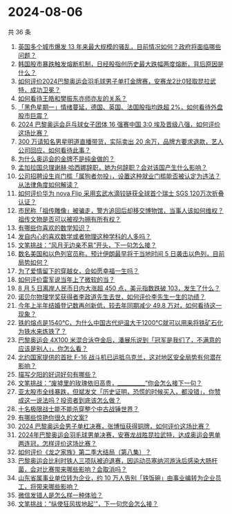 # 2024-08-06

共 36 条

<!-- BEGIN ZHIHUQUESTIONS -->
<!-- 最后更新时间 Tue Aug 06 2024 02:04:31 GMT+0800 (China Standard Time) -->
1. [英国多个城市爆发 13 年来最大规模的骚乱，目前情况如何？政府将面临哪些问题？](https://www.zhihu.com/question/663484352)
1. [韩国股市暴跌触发熔断机制，日经股指创历史最大跌幅两度熔断，背后原因是什么？](https://www.zhihu.com/question/663484038)
1. [如何评价2024巴黎奥运会羽毛球男子单打金牌赛，安赛龙2比0轻取昆拉武特，成功卫冕？](https://www.zhihu.com/question/663538761)
1. [如何看待王皓和樊振东亦师亦友的关系？](https://www.zhihu.com/question/570050297)
1. [「黑色星期一」情绪蔓延，德国、英国、法国股指均跌超 2%，如何看待外盘股市巨震？](https://www.zhihu.com/question/663514351)
1. [2024 巴黎奥运会乒乓球女子团体 16 强赛中国 3:0 埃及晋级八强，如何评价这场比赛？](https://www.zhihu.com/question/663533793)
1. [300 万请知名男星明道直播带货，实际卖出 20 余万，品牌方要求退款，艺人公司回应，如何看待此事？](https://www.zhihu.com/question/663445397)
1. [为什么奥运会的金牌不是纯金做的？](https://www.zhihu.com/question/49193418)
1. [孟加拉国总理谢赫·哈西娜辞职，她为何辞职？会对该国产生什么影响？](https://www.zhihu.com/question/663522505)
1. [公司招聘设生肖门槛「属狗者勿投」，设置这种就业门槛能否被认定为违法？从法律角度如何解读？](https://www.zhihu.com/question/663516655)
1. [如何评价华为 nova Flip 采用玄武水滴铰链获全球首个瑞士 SGS 120万次折叠认证？](https://www.zhihu.com/question/663529364)
1. [市民称「祖传雕像」被骗走，警方追回后却移交博物馆，当事人该如何维权？祖传文物是否可以被视为拥有所有权？](https://www.zhihu.com/question/662977751)
1. [有哪些你喜欢的数学知识？](https://www.zhihu.com/question/662798356)
1. [发自内心的喜欢数学或者物理这种学科的人多吗？](https://www.zhihu.com/question/663177921)
1. [文笔挑战：“风月无边亲不易”开头，下一句怎么接？](https://www.zhihu.com/question/659056718)
1. [数名美国和以色列官员称，预计伊朗最早将于当地时间 5 日袭击以色列，目前局势如何？](https://www.zhihu.com/question/663485994)
1. [为了爱情留下的穿越女，会如愿幸福一生吗？](https://www.zhihu.com/question/657747221)
1. [如何评价雷军说当年上了微软的当？](https://www.zhihu.com/question/662041060)
1. [8 月 5 日离岸人民币日内大涨超 450 点，美元指数跌破 103，发生了什么？](https://www.zhihu.com/question/663487591)
1. [诺贝尔物理学奖获得者李政道先生去世，如何评价李先生一生的功绩？](https://www.zhihu.com/question/663505241)
1. [今年上半年结婚登记数再创新低，较去年同期减少 49.8 万对，如何看待这一现象？](https://www.zhihu.com/question/663487546)
1. [铁的熔点是1540℃，为什么中国古代炉温大于1200℃就可以用来将铁矿石化为铁水来炼铁了？](https://www.zhihu.com/question/663409412)
1. [巴黎奥运会 4X100 米混合泳夺金后，潘展乐说到「冠军是我们了，不满意的应该是别人」，你怎么看？](https://www.zhihu.com/question/663483965)
1. [北约国家提供的首批 F-16 战斗机已运抵乌克兰，这对地区安全局势有何潜在影响？](https://www.zhihu.com/question/663146792)
1. [描写夕阳的好词好句有哪些？](https://www.zhihu.com/question/661319030)
1. [文笔挑战：“废墟里的玫瑰依旧高贵，__________”你会怎么接下一句？](https://www.zhihu.com/question/663538950)
1. [亚太股市全线暴跌，但斌发文「历史证明，恐慌的时候买入，都没错」，你赞成这一说法吗？投资者到底该怎么做？](https://www.zhihu.com/question/663510966)
1. [十名极限战士能不能杀穿整个中古战锤世界？](https://www.zhihu.com/question/663497742)
1. [有哪些惊艳你很久的文案?](https://www.zhihu.com/question/663116251)
1. [2024 巴黎奥运会男子单杠决赛，张博恒获得铜牌，如何评价这场比赛？](https://www.zhihu.com/question/663529214)
1. [2024年巴黎奥运会羽毛球男单决赛，安赛龙战胜昆拉武特，达成奥运会男单两连冠，怎样评价这场比赛？](https://www.zhihu.com/question/663503238)
1. [如何评价《龙之家族》第二季大结局（第八集）？](https://www.zhihu.com/question/663497726)
1. [巴黎奥运会比利时铁人三项队被迫退赛，因运动员塞纳河游泳后感染大肠杆菌，会对比赛带来哪些影响？会取消吗？](https://www.zhihu.com/question/663491704)
1. [山东省属事业单位转为企业，约 10 万人告别「铁饭碗」由事业编转为企业员工，将带来哪些影响？](https://www.zhihu.com/question/663513407)
1. [微信发错人是怎么样一种体验？](https://www.zhihu.com/question/32087879)
1. [文笔挑战：“纵使狂风拔地起'”，下一句您会怎么接？](https://www.zhihu.com/question/663194678)
<!-- END ZHIHUQUESTIONS -->
